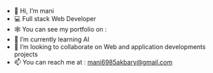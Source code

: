 - 👋 Hi, I’m mani
- 💻 Full stack Web Developer
- 🕸 You can see my portfolio on :
- 🌱 I’m currently learning AI
- 💞️ I’m looking to collaborate on Web and application developments projects
- 📫 You can reach me at : mani6985akbary@gmail.com
